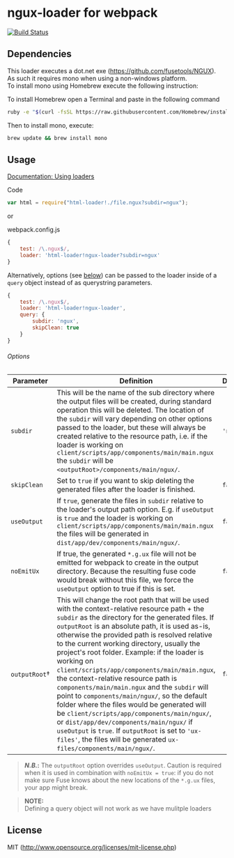 # ngux-loader for webpack
[![Build Status](https://travis-ci.org/mcfly-io/ngux-loader.svg?branch=master)](https://travis-ci.org/mcfly-io/ngux-loader)

## Dependencies
This loader executes a dot.net exe (https://github.com/fusetools/NGUX).    
As such it requires mono when using a non-windows platform.   
To install mono using Homebrew execute the following instruction:

To install Homebrew open a Terminal and paste in the following command
```sh
ruby -e "$(curl -fsSL https://raw.githubusercontent.com/Homebrew/install/master/install)"
```
Then to install mono, execute:
```sh
brew update && brew install mono
```



## Usage

[Documentation: Using loaders](http://webpack.github.io/docs/using-loaders.html)

Code
``` javascript
var html = require("html-loader!./file.ngux?subdir=ngux");
```

or

webpack.config.js
```js
{
    test: /\.ngux$/,
    loader: 'html-loader!ngux-loader?subdir=ngux'
}
```

Alternatively, options (see [below](#options)) can be passed to the loader inside of a `query` object instead of as querystring parameters.
```js
{
    test: /\.ngux$/,
    loader: 'html-loader!ngux-loader',
    query: {
        subdir: 'ngux',
        skipClean: true
    }
}
```

###### Options


|Parameter|Definition|Default|
|---|---|---|
|`subdir` | This will be the name of the sub directory where the output files will be created, during standard operation this will be deleted. The location of the `subdir` will vary depending on other options passed to the loader, but these will always be created relative to the resource path, i.e. if the loader is working on `client/scripts/app/components/main/main.ngux`  the `subdir` will be `<outputRoot>/components/main/ngux/`.|`'ngux'`|
|`skipClean` | Set to `true` if you want to skip deleting the generated files after the loader is finished.|`false`|
|`useOutput` | If `true`, generate the files in `subdir` relative to the loader's output path option. E.g. if `useOutput` is `true` and the loader is working on `client/scripts/app/components/main/main.ngux`  the files will be generated in `dist/app/dev/components/main/ngux/`.|`false`|
|`noEmitUx` | If true, the generated `*.g.ux` file will not be emitted for webpack to create in the output directory. Because the resulting fuse code would break without this file, we force the `useOutput` option to true if this is set.|`false`|
|`outputRoot`† | This will change the root path that will be used with the context-relative resource path + the `subdir` as the directory for the generated files. If `outputRoot` is an absolute path, it is used as-is, otherwise the provided path is resolved relative to the current working directory, usually the project's root folder. Example: if the loader is working on `client/scripts/app/components/main/main.ngux`, the context-relative resource path is `components/main/main.ngux` and the `subdir` will point to `components/main/ngux/`, so the default folder where the files would be generated will be `client/scripts/app/components/main/ngux/`, or `dist/app/dev/components/main/ngux/` if `useOutput` is `true`. If `outputRoot` is set to `'ux-files'`, the files will be generated `ux-files/components/main/ngux/`.|`false` |

>***N.B.*:** The `outputRoot` option overrides `useOutput`. Caution is required when it is used in combination with `noEmitUx = true`: if you do not make sure Fuse knows about the new locations of the `*.g.ux` files, your app might break.

> **NOTE:**    
> Defining a query object will not work as we have mulitple loaders

## License

MIT (http://www.opensource.org/licenses/mit-license.php)
